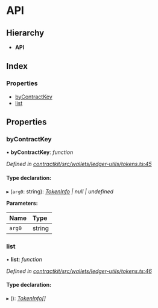 # API

## Hierarchy

* **API**

## Index

### Properties

* [byContractKey](_wallets_ledger_utils_tokens_.api.md#bycontractkey)
* [list](_wallets_ledger_utils_tokens_.api.md#list)

## Properties

### byContractKey

• **byContractKey**: _function_

_Defined in_ [_contractkit/src/wallets/ledger-utils/tokens.ts:45_](https://github.com/celo-org/celo-monorepo/blob/master/packages/contractkit/src/wallets/ledger-utils/tokens.ts#L45)

#### Type declaration:

▸ \(`arg0`: string\): [_TokenInfo_](_wallets_ledger_utils_tokens_.tokeninfo.md) _\| null \| undefined_

**Parameters:**

| Name | Type |
| :--- | :--- |
| `arg0` | string |

### list

• **list**: _function_

_Defined in_ [_contractkit/src/wallets/ledger-utils/tokens.ts:46_](https://github.com/celo-org/celo-monorepo/blob/master/packages/contractkit/src/wallets/ledger-utils/tokens.ts#L46)

#### Type declaration:

▸ \(\): [_TokenInfo_](_wallets_ledger_utils_tokens_.tokeninfo.md)_\[\]_

